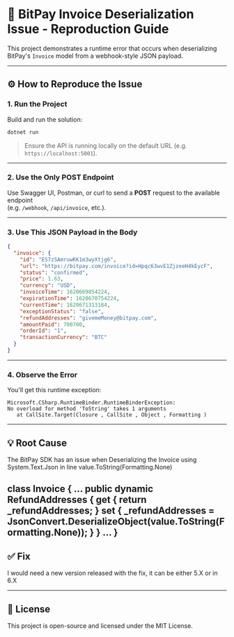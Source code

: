
# 🐞 BitPay Invoice Deserialization Issue - Reproduction Guide

This project demonstrates a runtime error that occurs when deserializing BitPay's `Invoice` model from a webhook-style JSON payload.

---

## ⚙️ How to Reproduce the Issue

### 1. Run the Project

Build and run the solution:

```bash
dotnet run
```

> Ensure the API is running locally on the default URL (e.g. `https://localhost:5001`).

---

### 2. Use the Only POST Endpoint

Use Swagger UI, Postman, or curl to send a **POST** request to the available endpoint  
(e.g. `/webhook`, `/api/invoice`, etc.).

---

### 3. Use This JSON Payload in the Body

```json
{
  "invoice": {
    "id": "ES7zSAmruwKK1m3wyXtjg6",
    "url": "https://bitpay.com/invoice?id=Hpqc63wvE1ZjzeeH4kEycF",
    "status": "confirmed",
    "price": 1.63,
    "currency": "USD",
    "invoiceTime": 1620669854224,
    "expirationTime": 1620670754224,
    "currentTime": 1620671313184,
    "exceptionStatus": "false",
    "refundAddresses": "givemeMoney@bitpay.com",
    "amountPaid": 700700,
    "orderId": "1",
    "transactionCurrency": "BTC"
  }
}
```

---

### 4. Observe the Error

You'll get this runtime exception:

```
Microsoft.CSharp.RuntimeBinder.RuntimeBinderException:
No overload for method 'ToString' takes 1 arguments
   at CallSite.Target(Closure , CallSite , Object , Formatting )
```

---

## 💡 Root Cause

The BitPay SDK has an issue when Deserializing the Invoice using System.Text.Json in line value.ToString(Formatting.None)

class Invoice
{
...
    public dynamic RefundAddresses
    {
        get
        {
            return _refundAddresses;
        }
        set
        {
            _refundAddresses = JsonConvert.DeserializeObject(value.ToString(Formatting.None));
        }
    }
...
}
---

## ✅ Fix

I would need a new version released with the fix, it can be either 5.X or in 6.X

---

## 📝 License

This project is open-source and licensed under the MIT License.
